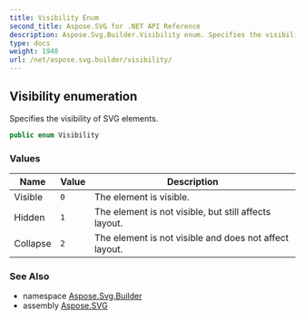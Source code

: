 ```yaml
---
title: Visibility Enum
second_title: Aspose.SVG for .NET API Reference
description: Aspose.Svg.Builder.Visibility enum. Specifies the visibility of SVG elements
type: docs
weight: 1940
url: /net/aspose.svg.builder/visibility/
---
```

## Visibility enumeration

Specifies the visibility of SVG elements.

```csharp
public enum Visibility
```

### Values

| Name | Value | Description |
| --- | --- | --- |
| Visible | `0` | The element is visible. |
| Hidden | `1` | The element is not visible, but still affects layout. |
| Collapse | `2` | The element is not visible and does not affect layout. |

### See Also

* namespace [Aspose.Svg.Builder](../../aspose.svg.builder/)
* assembly [Aspose.SVG](../../)
